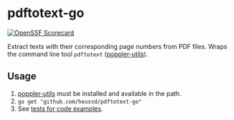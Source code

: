 # pdftotext-go

[![OpenSSF Scorecard](https://api.securityscorecards.dev/projects/github.com/heussd/pdftotext-go)](https://securityscorecards.dev/viewer/?uri=github.com/heussd/pdftotext-go)

Extract texts with their corresponding page numbers from PDF files.
Wraps the command line tool `pdftotext` ([poppler-utils](https://poppler.freedesktop.org/)).

## Usage

1. [poppler-utils](https://poppler.freedesktop.org/) must be installed and available in the path.
1. `go get "github.com/heussd/pdftotext-go"`
1. See [tests for code examples](pdftotext_test.go).
